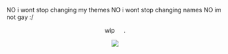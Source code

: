 NO i wont stop changing my themes NO i wont stop changing names NO im not gay :/

<p align=center> wip⠀⠀. <p align=center>

<p align="center">
  <img src="https://64.media.tumblr.com/ceca602e25698816d07d1f32542726ac/eff0ab6eea536937-dc/s540x810/ca266e5603e0b8b438fd853e1d61bf63d2691a53.gifv"/>
</p>
